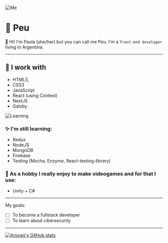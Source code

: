 
![Me](https://i.pinimg.com/originals/58/00/c8/5800c8fdbc2c578383746189f52ac292.gif)

<h1>🧸 Peu </h1>

🌸 Hi! I'm Paula (she/her) but you can call me Peu. I'm a `front-end developer` living in Argentina.

---

<h2>🌷 I work with</h2>

* HTML5,
* CSS3
* JavaScript
* React (using Context)
* NextJS
* Gatsby

![Learning](https://i.pinimg.com/564x/e4/b1/5e/e4b15e31948cff7bc4ceb21b9c6b72ee.jpg)

<h3>✨ I'm still learning:</h3>

* Redux
* NodeJS
* MongoDB
* Firebase
* Testing (Mocha, Enzyme, React-testing-library)

<h3>👾 As a hobby I really enjoy to make videogames and for that I use:</h3>

* Unity + C#

---

My goals:

- [ ] To become a fullstack developer
- [ ] To learn about cibersecurity

---

[![Anurag's GitHub stats](https://github-readme-stats.vercel.app/api?username=lemonpeu)](https://github.com/lemonpeu/github-readme-stats)



